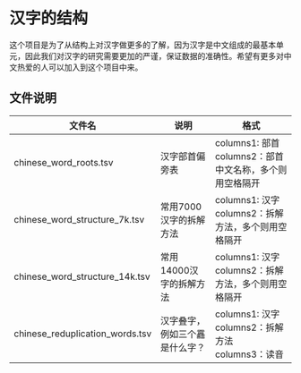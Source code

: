 # 汉字的结构

这个项目是为了从结构上对汉字做更多的了解，因为汉字是中文组成的最基本单元，因此我们对汉字的研究需要更加的严谨，保证数据的准确性。希望有更多对中文热爱的人可以加入到这个项目中来。

## 文件说明

| 文件名                        | 说明            | 格式                                        |
|----------------------------|---------------|-------------------------------------------|
| chinese_word_roots.tsv     | 汉字部首偏旁表       | columns1: 部首<br/>columns2：部首中文名称，多个则用空格隔开 |
| chinese_word_structure_7k.tsv | 常用7000汉字的拆解方法 | columns1: 汉字<br/>columns2：拆解方法，多个则用空格隔开   |
| chinese_word_structure_14k.tsv | 常用14000汉字的拆解方法 | columns1: 汉字<br/>columns2：拆解方法，多个则用空格隔开   |
| chinese_reduplication_words.tsv | 汉字叠字，例如三个靐是什么字？ | columns1: 汉字<br/>columns2：拆解方法<br/>columns3：读音   |


